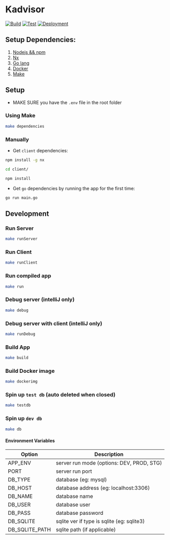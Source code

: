 # Kadvisor
[![Build](https://github.com/mkeiji/kadvisor/actions/workflows/ci-build.yml/badge.svg)](https://github.com/mkeiji/kadvisor/actions/workflows/ci-build.yml) [![Test](https://github.com/mkeiji/kadvisor/actions/workflows/ci-test.yml/badge.svg)](https://github.com/mkeiji/kadvisor/actions/workflows/ci-test.yml) [![Deployment](https://github.com/mkeiji/kadvisor/actions/workflows/cd-deployment.yml/badge.svg)](https://github.com/mkeiji/kadvisor/actions/workflows/cd-deployment.yml)

## Setup Dependencies:

1. [Nodejs && npm](https://nodejs.org/en/)
2. [Nx](https://nx.dev/)
3. [Go lang](https://golang.org/)
4. [Docker](https://www.docker.com/)
5. [Make](https://www.gnu.org/software/make/)

## Setup

- MAKE SURE you have the `.env` file in the root folder

### Using Make

```bash
make dependencies
```

### Manually

- Get `client` dependencies:
```bash
npm install -g nx
```

```bash
cd client/
```

```bash
npm install
```

- Get `go` dependencies by running the app for the first time:

```bash
go run main.go
```

## Development

### Run Server

```bash
make runServer
```

### Run Client

```bash
make runClient
```

### Run compiled app

```bash
make run
```

### Debug server (intelliJ only)

```bash
make debug
```

### Debug server with client (intelliJ only)

```bash
make runDebug
```

### Build App

```bash
make build
```

### Build Docker image

```bash
make dockerimg
```

### Spin up `test db` (auto deleted when closed)

```bash
make testdb
```

### Spin up `dev db`

```bash
make db
```

#### Environment Variables

| Option            | Description                               |
| ----------------- | ----------------------------------------- |
| APP_ENV           | server run mode (options: DEV, PROD, STG) |
| PORT              | server run port                           |
| DB_TYPE           | database (eg: mysql)                      |
| DB_HOST           | database address (eg: localhost:3306)     |
| DB_NAME           | database name                             |
| DB_USER           | database user                             |
| DB_PASS           | database password                         |
| DB_SQLITE         | sqlite ver if type is sqlite (eg: sqlite3)|
| DB_SQLITE_PATH    | sqlite path (if applicable)               |

